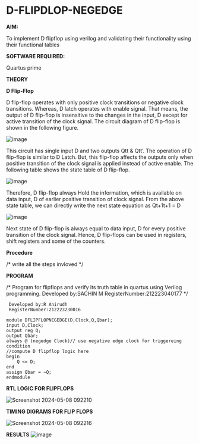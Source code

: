 # D-FLIPDLOP-NEGEDGE

**AIM:**

To implement  D flipflop using verilog and validating their functionality using their functional tables

**SOFTWARE REQUIRED:**

Quartus prime

**THEORY**

**D Flip-Flop**

D flip-flop operates with only positive clock transitions or negative clock transitions. Whereas, D latch operates with enable signal. That means, the output of D flip-flop is insensitive to the changes in the input, D except for active transition of the clock signal. The circuit diagram of D flip-flop is shown in the following figure.

![image](https://github.com/naavaneetha/D-FLIPDLOP-NEGEDGE/assets/154305477/48c81fe8-bc3f-40e7-95e2-519fc155ad51)

This circuit has single input D and two outputs Qtt & Qtt’. The operation of D flip-flop is similar to D Latch. But, this flip-flop affects the outputs only when positive transition of the clock signal is applied instead of active enable. The following table shows the state table of D flip-flop.

![image](https://github.com/naavaneetha/D-FLIPDLOP-NEGEDGE/assets/154305477/e5f3fda7-68ec-4a3a-a0a4-cf6f9cc4ab55)

Therefore, D flip-flop always Hold the information, which is available on data input, D of earlier positive transition of clock signal. From the above state table, we can directly write the next state equation as Qt+1t+1 = D

![image](https://github.com/naavaneetha/D-FLIPDLOP-NEGEDGE/assets/154305477/8592c0d8-2917-4142-91b9-d6c30dd891d2)

Next state of D flip-flop is always equal to data input, D for every positive transition of the clock signal. Hence, D flip-flops can be used in registers, shift registers and some of the counters.

**Procedure**

/* write all the steps invloved */

**PROGRAM**

/* Program for flipflops and verify its truth table in quartus using Verilog programming. Developed by:SACHIN M RegisterNumber:212223040177
*/
```
 Developed by:R Anirudh
 RegisterNumber:212223230016

module DFLIPFLOPNEGEDGE(D,Clock,Q,Qbar);
input D,Clock;
output reg Q;
output Qbar;
always @ (negedge Clock)// use negative edge clock for triggereing condition 
//compute D flipflop logic here
begin
	Q <= D;
end
assign Qbar = ~Q;
endmodule
```
**RTL LOGIC FOR FLIPFLOPS**

![Screenshot 2024-05-08 092210](https://github.com/Sachin-0305/D-FLIPDLOP-NEGEDGE/assets/149985717/1b856644-9134-45ea-b9bc-a794102860c1)

**TIMING DIGRAMS FOR FLIP FLOPS**

![Screenshot 2024-05-08 092216](https://github.com/Sachin-0305/D-FLIPDLOP-NEGEDGE/assets/149985717/f68f1ae2-5d7e-440b-95ec-c87c6c320344)

**RESULTS**
![image](https://github.com/Sachin-0305/D-FLIPDLOP-NEGEDGE/assets/149985717/236e4faf-c470-421b-a577-4672e8d516f8)

